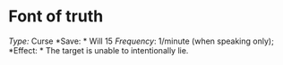﻿---
name: Font of truth
type: Curse
save: Will 15
onset: 
frequency: 1/minute (when speaking only)
effect:
  "The target is unable to intentionally lie."
cure: 
---

# Font of truth
 *Type:* Curse
*Save: * Will 15  *Frequency*: 1/minute (when speaking only); 
*Effect: * The target is unable to intentionally lie.